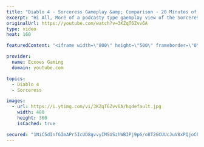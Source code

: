 ```yaml
---
title: "Diablo 4 - Sorceress Gameplay &amp; Comparison - 20 Minutes of Gameplay"
excerpt: "Hi All, More of a podcasty type gaemplay view of the Sorceress, comparing with two other ARPG's I have played or have been playing in Last Epoch and Wolcen ..."
originalUrl: https://youtube.com/watch?v=3KZqT6Zvv6A
type: video
heat: 160

featuredContent: "<iframe width=\"800\" height=\"500\" frameborder=\"0\" src=\"https://www.youtube.com/embed/3KZqT6Zvv6A\" allow=\"accelerometer; autoplay; encrypted-media; gyroscope; picture-in-picture\" allowfullscreen></iframe>"

provider:
  name: Ecxoes Gaming
  domain: youtube.com

topics:
  - Diablo 4
  - Sorceress

images:
  - url: https://i.ytimg.com/vi/3KZqT6Zvv6A/hqdefault.jpg
    width: 480
    height: 360
    isCached: true

secured: "1NiC5dInfGImAPr5IcUD8gvvyIMSUSzhWBIPj9p6/o8T2GCUUcJuV8xPQjoCPKOjkxeel2CdJksjqeembO5jFELHIDw57nsF/cre3PQIS2463D/LsS6JXdBGlw6ctMeA2RH7stQSSoAO2I2p4KgEO7b/uxQG9onlZ/pHO6L1LwmtEJhsajS8vi1IGHu+Xp64IXtnoizZwBa1W5SgQKZa5IcHmf4SBScDvcdee/uczSNyoU2FJXf/VCK9kC846sCEQSN8lKHJJf7YiMUP251Ayc6WlYhkwSYaF+vr7OZPN2iq7lh67B/uY/WPW1OIQRWbGcKpw6uE0ROupyUK8HZetcmucom0nNXbWKWeJK3L4tsQ1J73m8bpBQ7v0DJanEXxZRww0bUimuHlzryeWKb4Lg==;p3BmtuEWmB+uLusQumYxPQ=="
---
```


